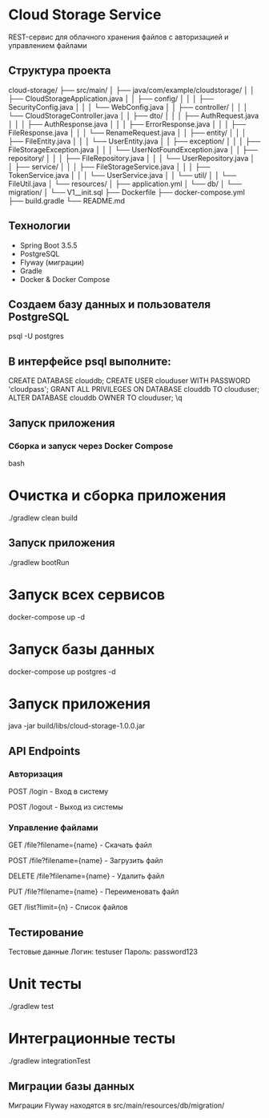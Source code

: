 # Cloud Storage Service

REST-сервис для облачного хранения файлов с авторизацией и управлением файлами

## Структура проекта
cloud-storage/
├── src/main/
│   ├── java/com/example/cloudstorage/
│   │   ├── CloudStorageApplication.java
│   │   ├── config/
│   │   │   ├── SecurityConfig.java
│   │   │   └── WebConfig.java
│   │   ├── controller/
│   │   │   └── CloudStorageController.java
│   │   ├── dto/
│   │   │   ├── AuthRequest.java
│   │   │   ├── AuthResponse.java
│   │   │   ├── ErrorResponse.java
│   │   │   ├── FileResponse.java
│   │   │   └── RenameRequest.java
│   │   ├── entity/
│   │   │   ├── FileEntity.java
│   │   │   └── UserEntity.java
│   │   ├── exception/
│   │   │   ├── FileStorageException.java
│   │   │   └── UserNotFoundException.java
│   │   ├── repository/
│   │   │   ├── FileRepository.java
│   │   │   └── UserRepository.java
│   │   ├── service/
│   │   │   ├── FileStorageService.java
│   │   │   ├── TokenService.java
│   │   │   └── UserService.java
│   │   └── util/
│   │       └── FileUtil.java
│   └── resources/
│       ├── application.yml
│       └── db/
│           └── migration/
│               └── V1__init.sql
├── Dockerfile
├── docker-compose.yml
├── build.gradle
└── README.md

## Технологии

- Spring Boot 3.5.5
- PostgreSQL
- Flyway (миграции)
- Gradle
- Docker & Docker Compose

## Создаем базу данных и пользователя PostgreSQL

psql -U postgres

## В интерфейсе psql выполните:
CREATE DATABASE clouddb;
CREATE USER clouduser WITH PASSWORD 'cloudpass';
GRANT ALL PRIVILEGES ON DATABASE clouddb TO clouduser;
ALTER DATABASE clouddb OWNER TO clouduser;
\q

## Запуск приложения

### Сборка и запуск через Docker Compose

bash
# Очистка и сборка приложения
./gradlew clean build

## Запуск приложения

./gradlew bootRun


# Запуск всех сервисов
docker-compose up -d


# Запуск базы данных
docker-compose up postgres -d

# Запуск приложения
java -jar build/libs/cloud-storage-1.0.0.jar


## API Endpoints

### Авторизация

POST /login - Вход в систему

POST /logout - Выход из системы

### Управление файлами

GET /file?filename={name} - Скачать файл

POST /file?filename={name} - Загрузить файл

DELETE /file?filename={name} - Удалить файл

PUT /file?filename={name} - Переименовать файл

GET /list?limit={n} - Список файлов

## Тестирование
Тестовые данные
Логин: testuser
Пароль: password123

# Unit тесты
./gradlew test

# Интеграционные тесты
./gradlew integrationTest

## Миграции базы данных
Миграции Flyway находятся в src/main/resources/db/migration/

